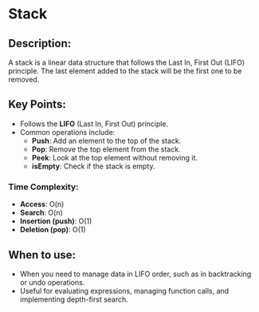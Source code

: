 # Stack

## Description:
A stack is a linear data structure that follows the Last In, First Out (LIFO) principle. The last element added to the stack will be the first one to be removed.

## Key Points:
- Follows the **LIFO** (Last In, First Out) principle.
- Common operations include:
  - **Push**: Add an element to the top of the stack.
  - **Pop**: Remove the top element from the stack.
  - **Peek**: Look at the top element without removing it.
  - **isEmpty**: Check if the stack is empty.

### Time Complexity:
- **Access**: O(n)
- **Search**: O(n)
- **Insertion (push)**: O(1)
- **Deletion (pop)**: O(1)

## When to use:
- When you need to manage data in LIFO order, such as in backtracking or undo operations.
- Useful for evaluating expressions, managing function calls, and implementing depth-first search.





